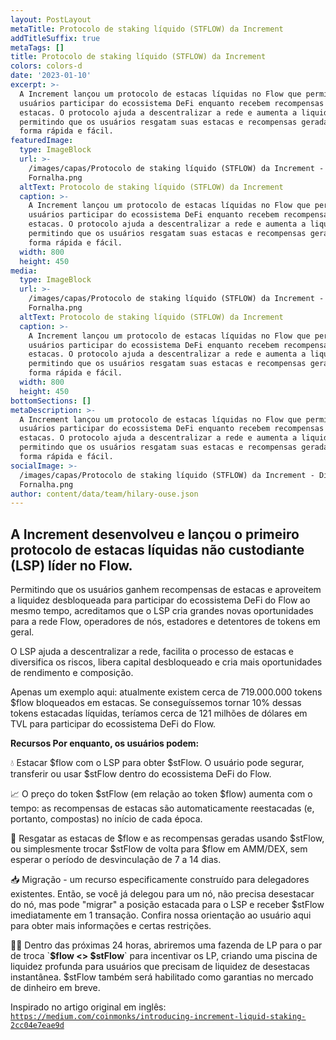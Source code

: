 ```yaml
---
layout: PostLayout
metaTitle: Protocolo de staking líquido (STFLOW) da Increment
addTitleSuffix: true
metaTags: []
title: Protocolo de staking líquido (STFLOW) da Increment
colors: colors-d
date: '2023-01-10'
excerpt: >-
  A Increment lançou um protocolo de estacas líquidas no Flow que permite aos
  usuários participar do ecossistema DeFi enquanto recebem recompensas de
  estacas. O protocolo ajuda a descentralizar a rede e aumenta a liquidez,
  permitindo que os usuários resgatam suas estacas e recompensas geradas de
  forma rápida e fácil.
featuredImage:
  type: ImageBlock
  url: >-
    /images/capas/Protocolo de staking líquido (STFLOW) da Increment - Diego
    Fornalha.png
  altText: Protocolo de staking líquido (STFLOW) da Increment
  caption: >-
    A Increment lançou um protocolo de estacas líquidas no Flow que permite aos
    usuários participar do ecossistema DeFi enquanto recebem recompensas de
    estacas. O protocolo ajuda a descentralizar a rede e aumenta a liquidez,
    permitindo que os usuários resgatam suas estacas e recompensas geradas de
    forma rápida e fácil.
  width: 800
  height: 450
media:
  type: ImageBlock
  url: >-
    /images/capas/Protocolo de staking líquido (STFLOW) da Increment - Diego
    Fornalha.png
  altText: Protocolo de staking líquido (STFLOW) da Increment
  caption: >-
    A Increment lançou um protocolo de estacas líquidas no Flow que permite aos
    usuários participar do ecossistema DeFi enquanto recebem recompensas de
    estacas. O protocolo ajuda a descentralizar a rede e aumenta a liquidez,
    permitindo que os usuários resgatam suas estacas e recompensas geradas de
    forma rápida e fácil.
  width: 800
  height: 450
bottomSections: []
metaDescription: >-
  A Increment lançou um protocolo de estacas líquidas no Flow que permite aos
  usuários participar do ecossistema DeFi enquanto recebem recompensas de
  estacas. O protocolo ajuda a descentralizar a rede e aumenta a liquidez,
  permitindo que os usuários resgatam suas estacas e recompensas geradas de
  forma rápida e fácil.
socialImage: >-
  /images/capas/Protocolo de staking líquido (STFLOW) da Increment - Diego
  Fornalha.png
author: content/data/team/hilary-ouse.json
---
```

## A Increment desenvolveu e lançou o primeiro protocolo de estacas líquidas não custodiante (LSP) líder no Flow.

Permitindo que os usuários ganhem recompensas de estacas e aproveitem a liquidez desbloqueada para participar do ecossistema DeFi do Flow ao mesmo tempo, acreditamos que o LSP cria grandes novas oportunidades para a rede Flow, operadores de nós, estadores e detentores de tokens em geral.

O LSP ajuda a descentralizar a rede, facilita o processo de estacas e diversifica os riscos, libera capital desbloqueado e cria mais oportunidades de rendimento e composição.

Apenas um exemplo aqui: atualmente existem cerca de 719.000.000 tokens $flow bloqueados em estacas. Se conseguíssemos tornar 10% dessas tokens estacadas líquidas, teríamos cerca de 121 milhões de dólares em TVL para participar do ecossistema DeFi do Flow.

**Recursos
Por enquanto, os usuários podem:**

💧 Estacar $flow com o LSP para obter $stFlow. O usuário pode segurar, transferir ou usar $stFlow dentro do ecossistema DeFi do Flow.

📈 O preço do token $stFlow (em relação ao token $flow) aumenta com o tempo: as recompensas de estacas são automaticamente reestacadas (e, portanto, compostas) no início de cada época.

💱 Resgatar as estacas de $flow e as recompensas geradas usando $stFlow, ou simplesmente trocar $stFlow de volta para $flow em AMM/DEX, sem esperar o período de desvinculação de 7 a 14 dias.

📥 Migração - um recurso especificamente construído para delegadores existentes. Então, se você já delegou para um nó, não precisa desestacar do nó, mas pode "migrar" a posição estacada para o LSP e receber $stFlow imediatamente em 1 transação. Confira nossa orientação ao usuário aqui para obter mais informações e certas restrições.

👨‍🌾 Dentro das próximas 24 horas, abriremos uma fazenda de LP para o par de troca \`**$flow <> $stFlow**\` para incentivar os LP, criando uma piscina de liquidez profunda para usuários que precisam de liquidez de desestacas instantânea. $stFlow também será habilitado como garantias no mercado de dinheiro em breve.

Inspirado no artigo original em inglês: [`https://medium.com/coinmonks/introducing-increment-liquid-staking-2cc04e7eae9d`](https://medium.com/coinmonks/introducing-increment-liquid-staking-2cc04e7eae9d)

